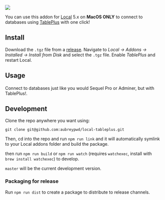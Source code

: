 ![](https://user-images.githubusercontent.com/1753298/89695355-eda48200-d8d0-11ea-99e0-1db05ee7a66a.png)

You can use this addon for [Local](https://localwp.com/) 5.x on **MacOS ONLY** to connect to databases using [TablePlus](https://tableplus.com/) with one click!

## Install

Download the `.tgz` file from a [release](https://github.com/aubreypwd/local-tableplus/releases). Navigate to *Local → Addons → Installed → Install from Disk* and select the `.tgz` file. Enable *TablePlus* and restart Local.

## Usage

Connect to databases just like you would Sequel Pro or Adminer, but with <img src="https://tableplus.com/resources/favicons/apple-icon-180x180.png" height="16" width="16" style="display:inline"> TablePlus!.

## Development

Clone the repo anywhere you want using:

```
git clone git@github.com:aubreypwd/local-tableplus.git
```

Then, cd into the repo and run `npm run link` and it will automatically symlink to your Local addons folder and build the package.

then run `npm run build` or `npm run watch` (requires `watchexec`, install with `brew install watchexec`) to develop.

`master` will be the current development version.

### Packaging for release

Run `npm run dist` to create a package to distribute to release channels.
